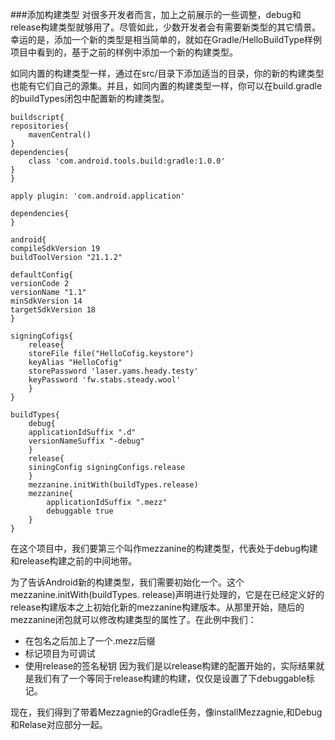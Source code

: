 ###添加构建类型
对很多开发者而言，加上之前展示的一些调整，debug和release构建类型就够用了。尽管如此，少数开发者会有需要新类型的其它情景。幸运的是，添加一个新的类型是相当简单的，就如在Gradle/HelloBuildType样例项目中看到的，基于之前的样例中添加一个新的构建类型。

如同内置的构建类型一样，通过在src/目录下添加适当的目录，你的新的构建类型也能有它们自己的源集。并且，如同内置的构建类型一样，你可以在build.gradle的buildTypes闭包中配置新的构建类型。

	buildscript{
   	repositories{
     	mavenCentral()
   	}
   	dependencies{
     	class 'com.android.tools.build:gradle:1.0.0'
   	}
	}

	apply plugin: 'com.android.application'

	dependencies{
	}

	android{
	compileSdkVersion 19
	buildToolVersion "21.1.2"

	defaultConfig{
   	versionCode 2
   	versionName "1.1"
   	minSdkVersion 14
   	targetSdkVersion 18
	}

	signingCofigs{
     	release{
       	storeFile file("HelloCofig.keystore")
       	keyAlias "HelloCofig"
       	storePassword 'laser.yams.heady.testy'
       	keyPassword 'fw.stabs.steady.wool'
     	}
	}

	buildTypes{
     	debug{
       	applicationIdSuffix ".d"
       	versionNameSuffix "-debug"
     	}
     	release{
       	siningConfig signingConfigs.release
     	}
     	mezzanine.initWith(buildTypes.release)
     	mezzanine{
          	applicationIdSuffix ".mezz"
          	debuggable true
     	}
	}
	
在这个项目中，我们要第三个叫作mezzanine的构建类型，代表处于debug构建和release构建之前的中间地带。

为了告诉Android新的构建类型，我们需要初始化一个。这个mezzanine.initWith(buildTypes. release)声明进行处理的，它是在已经定义好的release构建版本之上初始化新的mezzanine构建版本。从那里开始，随后的mezzanine闭包就可以修改构建类型的属性了。在此例中我们：

* 在包名之后加上了一个.mezz后缀
* 标记项目为可调试
* 使用release的签名秘钥
因为我们是以release构建的配置开始的，实际结果就是我们有了一个等同于release构建的构建，仅仅是设置了下debuggable标记。

现在，我们得到了带着Mezzagnie的Gradle任务，像installMezzagnie,和Debug和Relase对应部分一起。	
	
